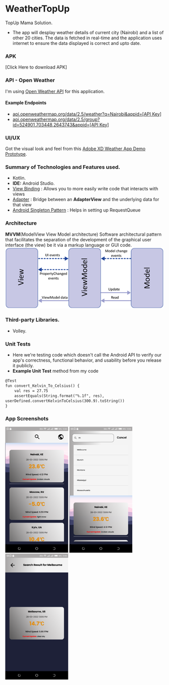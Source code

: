 # WeatherTopUp
TopUp Mama Solution.
- The app will desplay weather details of current city (Nairobi) and a list of other 20 cities. The data is fetched in real-time and the application uses internet to ensure the data displayed is correct and upto date.

### APK
[Click Here to download APK]

### API - Open Weather
I'm using [Open Weather API](https://openweathermap.org/api) for this application.
#### Example Endpoints
- [api.openweathermap.org/data/2.5/weather?q=Nairobi&appid=[API Key]](https://api.openweathermap.org/data/2.5/weather?q=Nairobi&appid=[apikey])
- [api.openweathermap.org/data/2.5/group?id=524901,703448,2643743&appid=[API Key]](http://api.openweathermap.org/data/2.5/group?id=524901,703448,2643743&appid=[apikey])

### UI/UX
Got the visual look and feel from this [Adobe XD Weather App Demo Prototype](https://xd.adobe.com/view/cb610950-3fbb-4ef5-ac1c-fe964389dedd-9e32/specs/).

### Summary of Technologies and Features used.
- Kotlin.
- **IDE:** Android Studio.
- [View Binding](https://developer.android.com/topic/libraries/view-binding) : Allows you to more easily write code that interacts with views
- [Adapter](https://developer.android.com/reference/android/widget/Adapter) : Bridge between an **AdapterView** and the underlying data for that view
- [Android Singleton Pattern](https://google.github.io/volley/requestqueue) : Helps in setting up RequestQueue

### Architecture 
**MVVM**(ModelView View Model architecture) Software architectural pattern that facilitates the separation of the development of the graphical user interface (the view) be it via a markup language or GUI code.
![MVVVM Img](screenshots/mvvm.png)

### Third-party Libraries.
- Volley.

### Unit Tests
- Here we're testing code which doesn't call the Android API to verify our app's correctness, functional behavior, and usability before you release it publicly.
- **Example Unit Test** method from my code
```
@Test
fun convert_Kelvin_To_Celsius() {
    val res = 27.75
    assertEquals(String.format("%.1f", res), userDefined.convertKelvinToCelsius(300.9).toString())
}
```

### App Screenshots
<a href="url"><img src="screenshots/one.png" height="400" width="200" ></a>
<a href="url"><img src="screenshots/two.png" height="400" width="200" ></a>
<a href="url"><img src="screenshots/three.png" height="400" width="200" ></a>
